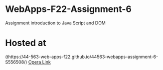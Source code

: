 # WebApps-F22-Assignment-6
Assignment introduction to Java Script and DOM
# Hosted at
(thttps://44-563-web-apps-f22.github.io/44563-webapps-assignment-6-S556508/)
[Opera Link](vacation.html)
